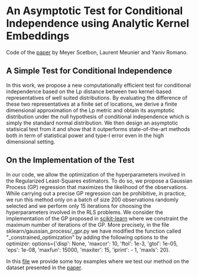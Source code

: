 # An Asymptotic Test for Conditional Independence using Analytic Kernel Embeddings
Code of the [paper](https://arxiv.org/pdf/2110.14868.pdf) by Meyer Scetbon, Laurent Meunier and Yaniv Romano.

## A Simple Test for Conditional Independence
In this work, we propose a new computationally efficient test for conditional independence based on the Lp distance between two kernel-based representatives of well suited distributions. By evaluating the difference of these two representatives at a finite set of locations, we derive a finite dimensional approximation of the Lp metric and obtain its asymptotic distribution under the null hypothesis of conditional independence which is simply the standard normal distribution. We then design an asymptotic statisical test from it and show that it outperforms state-of-the-art methods both in term of statistical power and type-I error even in the high dimensional setting.

## On the Implementation of the Test
In our code, we allow the optimization of the hyperparameters involved in the Regularized Least-Squares estimators. To do so, we propose a Gaussian Process (GP) regression that maximizes the likelihood of the observations. While carrying out a precise GP regression can be prohibitive, in practice, we run this method only on a batch of size 200 observations randomly selected and we perform only 15 iterations for choosing the hyperparameters involved in the RLS problems. We consider the implementation of the GP proposed in [scikit-learn](https://github.com/scikit-learn/scikit-learn) where we constraint the maximum number of iterations of the GP. More precisely, in the file sklearn/gaussian_process/_gpr.py we have modified the function called "_constrained_optimization" by adding the following options to the optimizer: 
options={'disp': None, 'maxcor': 10, 'ftol': 1e-3, 'gtol': 1e-05, 'eps': 1e-08, 'maxfun': 15000, 'maxiter': 15, 'iprint': - 1, 'maxls': 20}.

In this [file](https://github.com/meyerscetbon/lp-ci-test/blob/main/toy_examples.py) we provide some toy examples where we test our method on the dataset presented in the [paper](https://arxiv.org/pdf/2110.14868.pdf).
